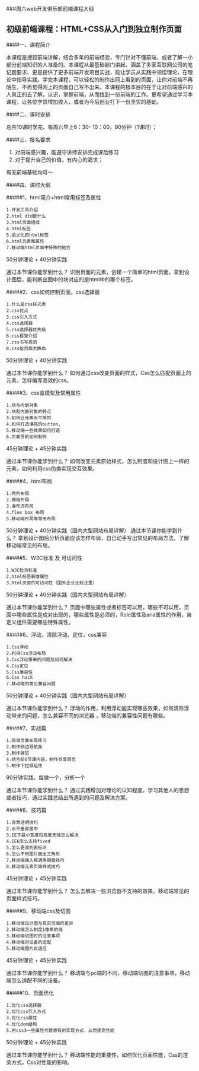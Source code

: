 ###周六web开发俱乐部前端课程大纲

**初级前端课程：HTML+CSS从入门到独立制作页面**
-------------------------

####一、课程简介

本课程是搜狐前端讲解，结合多年的前端经验，专门针对不懂前端，或者了解一小部分前端知识的人准备的。本课程从最基础部门讲起，涵盖了多家互联网公司的笔记题要求、更是提供了更多前端开发项目实战，能让学员从实践中领悟理论，在理论中指导实践。学完本课程，可以轻松的制作出网上看到的页面，让你对前端不再陌生，不再觉得网上的页面自己写不出来。本课程的根本目的在于让对前端感兴的人真正的去了解，认识，掌握前端，从而找到一份前端的工作。更希望通过学习本课程，让各位学员增加收入，或者为今后创业打下一份坚实的基础。

####二、课时安排

总共10课时学完、每周六早上8：30- 10：00，90分钟（1课时）；

####三、报名要求

1. 对前端感兴趣，能遵守讲师安排完成课后练习
2. 对于提升自己的价值，有内心的渴求；

有无前端基础均可～

####四、课时大纲

#####1、html简介+html常用标签及属性

    1.开发工具介绍
    2.html dtd是什么
    3.html页面组成
    4.html标签
    5.语义化的html标签
    6.html元素和属性   
    7.移动端html页面中特殊的地方

50分钟理论 + 40分钟实践

通过本节课你能学到什么？
识别页面的元素，创建一个简单的html页面，拿到设计图后，能判断出图中的块对应的是html中的哪个标签。

#####2、css如何控制页面，css选择器

    1.什么是css样式表
    2.css优点
    3.css引入方式
    4.css选择器
    5.css选择器优先级
    6.css框架介绍
    7.css书写规范
    8.css给页面大换血

50分钟理论 + 40分钟实践

通过本节课你能学到什么？
如何通过css改变页面的样式，Css怎么匹配页面上的元素，怎样编写高效的css。

#####3、css盒模型及常用属性

    1.块与内嵌对象
    2.块和内嵌对象的特点
    3.如何让元素水平排列
    4.如何打造漂亮的button,
    5.移动端一些效果如何打造
    6.页面导航如何制作

45分钟理论 + 45分钟实践

通过本节课你能学到什么？
如何改变元素原始样式，怎么制度和设计图上一样的元素，如何利用css伪类实现交互效果。

#####4、html布局

    1.两列布局
    2.栅格布局
    3.瀑布流布局
    4.flex box 布局
    5.移动端布局等常用布局   

50分钟理论 + 40分钟实践（国内大型网站布局详解）
通过本节课你能学到什么？
拿到设计图后分析页面应该怎样布局，自已动手写出常见的布局方法，了解移动端常见的布局。

#####5、W3C标准 及 可访问性

    1.W3C检测标准
    2.html标签新增属性
    3.html页面的可访问性（国外企业比较注重）

50分钟理论 + 40分钟实践（国内大型网站布局详解）

通过本节课你能学到什么？
页面中哪些属性或者标签可以用，哪些不可以用，页面中哪些属性是成对出现的，哪些属性是必须的，Role属性及aria属性的作用，自定义组件需要哪些特殊属性。

#####6、浮动，清除浮动，定位，css兼容

    1.Css浮动
    2.利用Css浮动布局
    3.Css浮动带来的问题及如何解决
    4.Css定位
    5.Css兼容性
    6.Css hack
    7.移动端的常见兼容问题

50分钟理论 + 40分钟实践（国内大型网站布局详解）

通过本节课你能学到什么？
浮动的作用，利用浮动能实现哪些效果，如何清除浮动带来的问题，怎么兼容不同的浏览器 ，移动端的兼容性问题有哪些。

#####7、实战篇

    1.简单页面布局练习
    2.制作侧边导航条
    3.制作弹层
    4.结合前6节课内容，制作百度首页
    5.制作下拉框组件

90分钟实践，每做一个，分析一个

通过本节课你能学到什么？
通过实践增加对理论的认知程度，学习其他人的思想或者技巧，通过实践总结出所遇到的问题及解决方案。

#####8、技巧篇

    1.背景透明技巧
 	2.水平垂直居中
    3.IE下最小宽度和高度无效怎么解决
    4.IE6怎么支持fixed
    5.怎么更改列表标识
    6.怎么不用图片画出三角形
    7.移动端输入框调用键盘技巧
    8.移动端元素页面样式技巧

45分钟理论 + 45分钟实践

通过本节课你能学到什么？
怎么去解决一些浏览器不支持的效果，移动端常见的页面样式技巧。

#####9、移动端css及切图

    1.移动端设计图与真实页面的差异
    2.移动端怎么制度1像素的线
    3.移动端切图时的注意事项
    4.移动端对设备的适配
    5.移动端图片自适应

45分钟理论 + 45分钟实践

通过本节课你能学到什么？
移动端与pc端的不同，移动端切图的注意事项，移动端怎么适配不同的设备。

#####10、页面优化

    1.优化css选择器
    2.优化css引入方式
    3.优化css属性
    4.优化dom结构
    5.用css3一些属性代替原有的实现方式，从而提高性能

50分钟理论 + 45分钟实践

通过本节课你能学到什么？
移动端性能的重要性，如何优化页面性能，Css的渲染方式，Css对性能的影响。